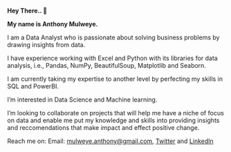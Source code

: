 **Hey There.. 👋**

**My name is Anthony Mulweye.**

I am a Data Analyst who is passionate about solving business problems by drawing insights from data.

I have experience working with Excel and Python with its libraries for data analysis, i.e., Pandas, NumPy, BeautifulSoup, Matplotlib and Seaborn.

I am currently taking my expertise to another level by perfecting my skills in SQL and PowerBI.

I’m interested in Data Science and Machine learning.

I’m looking to collaborate on projects that will help me have a niche of focus on data and enable me put my knowledge and skills into providing insights and reccomendations that make impact and effect positive change.

Reach me on: Email: mulweye.anthony@gmail.com, [Twitter](https://twitter.com/tonnie_mulweye) and [LinkedIn](https://www.linkedin.com/in/mulweye-anthony-9b4598165/)

<!---
Mulweye/Mulweye is a ✨ special ✨ repository because its `README.md` (this file) appears on your GitHub profile.
You can click the Preview link to take a look at your changes.
--->
